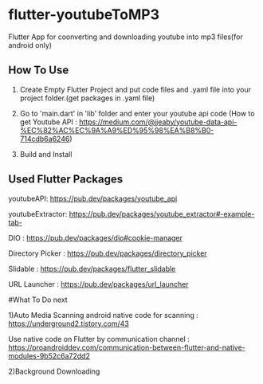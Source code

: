 # flutter-youtubeToMP3
Flutter App for coonverting and downloading youtube into mp3 files(for android only)

## How To Use

1) Create Empty Flutter Project and put code files and .yaml file into your project folder.(get packages in .yaml file)

2) Go to 'main.dart' in 'lib' folder and enter your youtube api code (How to get Youtube API : https://medium.com/@jjeaby/youtube-data-api-%EC%82%AC%EC%9A%A9%ED%95%98%EA%B8%B0-714cdb6a6246)

3) Build and Install 

## Used Flutter Packages
youtubeAPI: https://pub.dev/packages/youtube_api

youtubeExtractor: https://pub.dev/packages/youtube_extractor#-example-tab-

DIO : https://pub.dev/packages/dio#cookie-manager

Directory Picker : https://pub.dev/packages/directory_picker

Slidable : https://pub.dev/packages/flutter_slidable

URL Launcher : https://pub.dev/packages/url_launcher

#What To Do next

1)Auto Media Scanning
android native code for scanning : https://underground2.tistory.com/43

Use native code on Flutter by communication channel : https://proandroiddev.com/communication-between-flutter-and-native-modules-9b52c6a72dd2

2)Background Downloading
